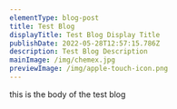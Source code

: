 ```yaml
---
elementType: blog-post
title: Test Blog
displayTitle: Test Blog Display Title
publishDate: 2022-05-28T12:57:15.786Z
description: Test Blog Description
mainImage: /img/chemex.jpg
previewImage: /img/apple-touch-icon.png
---
```

this is the body of the test blog